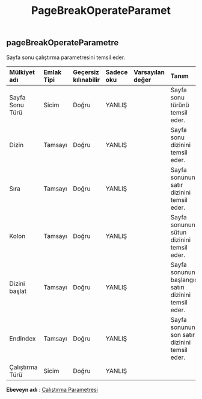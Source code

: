 ﻿---
title: PageBreakOperateParamet
second_title: Aspose.Cells Cloud Documen
type: docs
url: /tr/specification/model/pagebreakoperateparameter/
description: "Aspose.Cells Bulut modeli spesifikasyonu: PageBreakOperateParameter. Açma, oluşturma, düzenleme, bölme, birleştirme, karşılaştırma ve dönüştürme gibi özelliklerle Excel ve diğer elektronik tablo belgelerini zahmetsizce yönetin"
kwords: Excel, Office, Elektronik Tablo, Cloud REST API, PageBreakOperateParameter
weight: 50
---
## **pageBreakOperateParametre**

 Sayfa sonu çalıştırma parametresini temsil eder.

| Mülkiyet adı| Emlak Tipi| Geçersiz kılınabilir| Sadece oku| Varsayılan değer| Tanım|
|:- |:- |:- |:- |:- |:- |
| Sayfa Sonu Türü| Sicim| Doğru| YANLIŞ|| Sayfa sonu türünü temsil eder.|
| Dizin| Tamsayı| Doğru| YANLIŞ|| Sayfa sonu dizinini temsil eder.|
| Sıra| Tamsayı| Doğru| YANLIŞ||Sayfa sonunun satır dizinini temsil eder.|
| Kolon| Tamsayı| Doğru| YANLIŞ|| Sayfa sonunun sütun dizinini temsil eder.|
| Dizini başlat| Tamsayı| Doğru| YANLIŞ|| Sayfa sonunun başlangıç satırı dizinini temsil eder.|
| EndIndex| Tamsayı| Doğru| YANLIŞ|| Sayfa sonunun son satır dizinini temsil eder.|
| Çalıştırma Türü| Sicim| Doğru| YANLIŞ|||

**Ebeveyn adı** : [Çalıştırma Parametresi](/specification/model/operateparameter)

